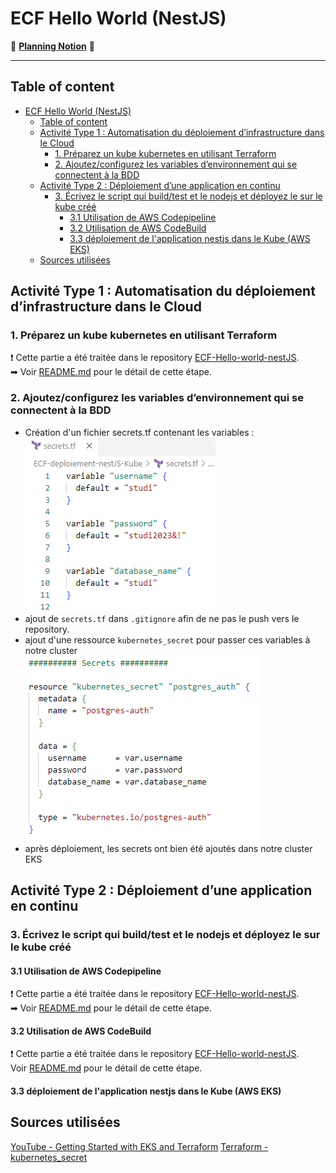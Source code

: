 ﻿# ECF Hello World (NestJS)
📅 [**Planning Notion**](https://mirror-paw-f24.notion.site/f2fa7cecae5a4cd4a1792bf963ec744a?v=b71bd3754f5541c1a7c1a23cbb2f1ca9) 📅  
___ 
## Table of content
- [ECF Hello World (NestJS)](#ecf-hello-world-nestjs)
  - [Table of content](#table-of-content)
  - [Activité Type 1 : Automatisation du déploiement d’infrastructure dans le Cloud](#activité-type-1--automatisation-du-déploiement-dinfrastructure-dans-le-cloud)
    - [1. Préparez un kube kubernetes en utilisant Terraform](#1-préparez-un-kube-kubernetes-en-utilisant-terraform)
    - [2. Ajoutez/configurez les variables d’environnement qui se connectent à la BDD](#2-ajoutezconfigurez-les-variables-denvironnement-qui-se-connectent-à-la-bdd)
  - [Activité Type 2 : Déploiement d’une application en continu](#activité-type-2--déploiement-dune-application-en-continu)
    - [3. Écrivez le script qui build/test et le nodejs et déployez le sur le kube créé](#3-écrivez-le-script-qui-buildtest-et-le-nodejs-et-déployez-le-sur-le-kube-créé)
      - [3.1 Utilisation de AWS Codepipeline](#31-utilisation-de-aws-codepipeline)
      - [3.2 Utilisation de AWS CodeBuild](#32-utilisation-de-aws-codebuild)
      - [3.3 déploiement de l'application nestjs dans le Kube (AWS EKS)](#33-déploiement-de-lapplication-nestjs-dans-le-kube-aws-eks)
  - [Sources utilisées](#sources-utilisées)

## Activité Type 1 : Automatisation du déploiement d’infrastructure dans le Cloud  

### 1. Préparez un kube kubernetes en utilisant Terraform 

❗ Cette partie a été traitée dans le repository [ECF-Hello-world-nestJS](https://github.com/Morlok502/ECF-infrastructure).  
➡ Voir [README.md](https://github.com/Morlok502/ECF-infrastructure#1-pr%C3%A9parez-un-kube-kubernetes-en-utilisant-terraform-3-points) pour le détail de cette étape.  

### 2. Ajoutez/configurez les variables d’environnement qui se connectent à la BDD  

- Création d'un fichier secrets.tf contenant les variables :  
![secrets.tf](img/image.png)  
- ajout de `secrets.tf` dans `.gitignore` afin de ne pas le push vers le repository.  
- ajout d'une ressource `kubernetes_secret` pour passer ces variables à notre cluster  
![ressource-secrets](img/image-1.png)  
- après déploiement, les secrets ont bien été ajoutés dans notre cluster EKS  

## Activité Type 2 : Déploiement d’une application en continu

### 3. Écrivez le script qui build/test et le nodejs et déployez le sur le kube créé

#### 3.1 Utilisation de AWS Codepipeline

❗  Cette partie a été traitée dans le repository [ECF-Hello-world-nestJS](https://github.com/Morlok502/ECF-Hello-world-nestJS).  
➡ Voir [README.md](https://github.com/Morlok502/ECF-Hello-world-nestJS#31-utilisation-de-aws-codepipeline) pour le détail de cette étape.  

#### 3.2 Utilisation de AWS CodeBuild

❗ Cette partie a été traitée dans le repository [ECF-Hello-world-nestJS](https://github.com/Morlok502/ECF-Hello-world-nestJS).  
Voir [README.md](https://github.com/Morlok502/ECF-Hello-world-nestJS#32-utilisation-de-aws-codebuild) pour le détail de cette étape.    

#### 3.3 déploiement de l'application nestjs dans le Kube (AWS EKS)


## Sources utilisées  

[YouTube - Getting Started with EKS and Terraform](https://www.youtube.com/watch?v=Qy2A_yJH5-o&list=WL&index=18)
[Terraform - kubernetes_secret](https://registry.terraform.io/providers/hashicorp/kubernetes/latest/docs/resources/secret) 

